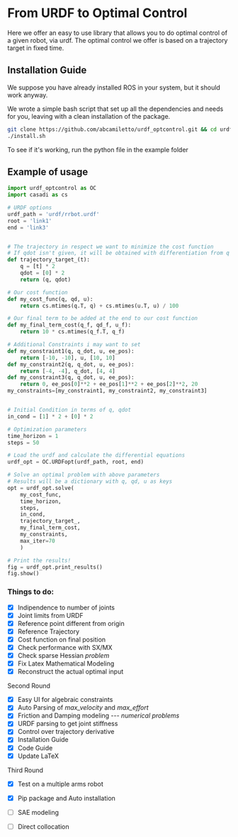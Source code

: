 # From URDF to Optimal Control
Here we offer an easy to use library that allows you to do optimal control of a given robot, via urdf.
The optimal control we offer is based on a trajectory target in fixed time.

## Installation Guide
We suppose you have already installed ROS in your system, but it should work anyway.

We wrote a simple bash script that set up all the dependencies and needs for you, leaving with a clean installation of the package.

```bash
git clone https://github.com/abcamiletto/urdf_optcontrol.git && cd urdf_optcontrol
./install.sh
```

To see if it's working, run the python file in the example folder


## Example of usage
```python
import urdf_optcontrol as OC
import casadi as cs

# URDF options
urdf_path = 'urdf/rrbot.urdf'
root = 'link1'
end = 'link3'


# The trajectory in respect we want to minimize the cost function
# If qdot isn't given, it will be obtained with differentiation from q
def trajectory_target_(t):
    q = [t] * 2
    qdot = [0] * 2
    return (q, qdot)

# Our cost function
def my_cost_func(q, qd, u):
    return cs.mtimes(q.T, q) + cs.mtimes(u.T, u) / 100

# Our final term to be added at the end to our cost function
def my_final_term_cost(q_f, qd_f, u_f):
    return 10 * cs.mtimes(q_f.T, q_f)

# Additional Constraints i may want to set
def my_constraint1(q, q_dot, u, ee_pos):
    return [-10, -10], u, [10, 10]
def my_constraint2(q, q_dot, u, ee_pos):
    return [-4, -4], q_dot, [4, 4]
def my_constraint3(q, q_dot, u, ee_pos):
    return 0, ee_pos[0]**2 + ee_pos[1]**2 + ee_pos[2]**2, 20
my_constraints=[my_constraint1, my_constraint2, my_constraint3]


# Initial Condition in terms of q, qdot
in_cond = [1] * 2 + [0] * 2

# Optimization parameters
time_horizon = 1
steps = 50

# Load the urdf and calculate the differential equations
urdf_opt = OC.URDFopt(urdf_path, root, end)

# Solve an optimal problem with above parameters
# Results will be a dictionary with q, qd, u as keys
opt = urdf_opt.solve(
    my_cost_func,
    time_horizon,
    steps,
    in_cond,
    trajectory_target_,
    my_final_term_cost,
    my_constraints,
    max_iter=70
    )

# Print the results!
fig = urdf_opt.print_results()
fig.show()
```


### Things to do:

- [x] Indipendence to number of joints
- [x] Joint limits from URDF
- [x] Reference point different from origin
- [x] Reference Trajectory
- [x] Cost function on final position
- [x] Check performance with SX/MX
- [x] Check sparse Hessian *problem*
- [x] Fix Latex Mathematical Modeling
- [x] Reconstruct the actual optimal input

Second Round

- [x] Easy UI for algebraic constraints
- [x] Auto Parsing of *max_velocity* and *max_effort*
- [x] Friction and Damping modeling --- *numerical problems*
- [x] URDF parsing to get joint stiffness 
- [x] Control over trajectory derivative
- [x] Installation Guide
- [x] Code Guide 
- [x] Update LaTeX

Third Round

- [x] Test on a multiple arms robot
- [x] Pip package and Auto installation
- [ ] SAE modeling
- [ ] Direct collocation

